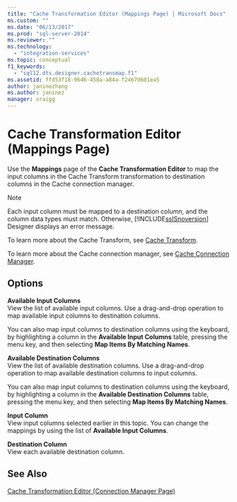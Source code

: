 ```yaml
---
title: "Cache Transformation Editor (Mappings Page) | Microsoft Docs"
ms.custom: ""
ms.date: "06/13/2017"
ms.prod: "sql-server-2014"
ms.reviewer: ""
ms.technology: 
  - "integration-services"
ms.topic: conceptual
f1_keywords: 
  - "sql12.dts.designer.cachetransmap.f1"
ms.assetid: ffd53f18-9646-458a-a84a-f2467d601ea5
author: janinezhang
ms.author: janinez
manager: craigg
---
```

# Cache Transformation Editor (Mappings Page)
  Use the **Mappings** page of the **Cache Transformation Editor** to map the input columns in the Cache Transform transformation to destination columns in the Cache connection manager.  
  
> [!NOTE]  
>  Each input column must be mapped to a destination column, and the column data types must match. Otherwise, [!INCLUDE[ssISnoversion](../includes/ssisnoversion-md.md)] Designer displays an error message.  
  
 To learn more about the Cache Transform, see [Cache Transform](data-flow/transformations/cache-transform.md).  
  
 To learn more about the Cache connection manager, see [Cache Connection Manager](connection-manager/cache-connection-manager.md).  
  
## Options  
 **Available Input Columns**  
 View the list of available input columns. Use a drag-and-drop operation to map available input columns to destination columns.  
  
 You can also map input columns to destination columns using the keyboard, by highlighting a column in the **Available Input Columns** table, pressing the menu key, and then selecting **Map Items By Matching Names**.  
  
 **Available Destination Columns**  
 View the list of available destination columns. Use a drag-and-drop operation to map available destination columns to input columns.  
  
 You can also map input columns to destination columns using the keyboard, by highlighting a column in the **Available Destination Columns** table, pressing the menu key, and then selecting **Map Items By Matching Names**.  
  
 **Input Column**  
 View input columns selected earlier in this topic. You can change the mappings by using the list of **Available Input Columns**.  
  
 **Destination Column**  
 View each available destination column.  
  
## See Also  
 [Cache Transformation Editor &#40;Connection Manager Page&#41;](../../2014/integration-services/cache-transformation-editor-connection-manager-page.md)  
  
  
